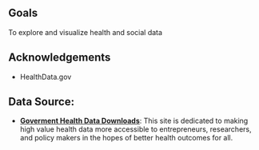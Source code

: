 ## Goals
To explore and visualize health and social data

## Acknowledgements
- HealthData.gov

## Data Source: 
- [**Goverment Health Data Downloads**](https://data.hrsa.gov/data/download): This site is dedicated to making high value health data more accessible to entrepreneurs, researchers, and policy makers in the hopes of better health outcomes for all.